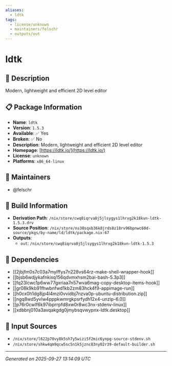 ```yaml
---
aliases:
  - ldtk
tags:
  - license/unknown
  - maintainers/felschr
  - outputs/out
---
```


# ldtk

## 📝 Description

Modern, lightweight and efficient 2D level editor

## 📋 Package Information

- **Name**: `ldtk`
- **Version**: `1.5.3`
- **Available**: ✅ Yes
- **Broken**: ✅ No
- **Description**: Modern, lightweight and efficient 2D level editor
- **Homepage**: [https://ldtk.io/](https://ldtk.io/)
- **License**: `unknown`
- **Platforms**: `x86_64-linux`
## 👥 Maintainers

- @felschr


## 🔧 Build Information

- **Derivation Path**: `/nix/store/cwq8iqrva8j5jlsygys1lhrxg2k18kvn-ldtk-1.5.3.drv`
- **Source Position**: `/nix/store/ns30sqxb36k8jrds8z18rv96bpnwc60d-source/pkgs/by-name/ld/ldtk/package.nix:67`
- **Outputs**:
  - `out`:  `/nix/store/cwq8iqrva8j5jlsygys1lhrxg2k18kvn-ldtk-1.5.3`

## 🔗 Dependencies

- [[2jbjfm0s7c03a7mylffys7n228vs64rz-make-shell-wrapper-hook]]
- [[bjsb6wdjykafnkixq156qdvmxhsm2bai-bash-5.3p3]]
- [[fq23lcwc1p6ww77gxriaa7n57wva6mag-copy-desktop-items-hook]]
- [[gr08k9kb91fhwbnfwd1kb2zm83hck4f9-appimage-run]]
- [[h0cx0h1dg8jp4l4mzi0vvidbj7nzva0p-ubuntu-distribution.zip]]
- [[ngq8wd5yvlw4pppkwmrgkpsrfydh12x4-unzip-6.0]]
- [[p76r0cwlf6k97ibprrpfd8xw0r8wc3nx-stdenv-linux]]
- [[xdbbnj010a3avqakgdg0jmybsqvwypnx-ldtk.desktop]]

## 📁 Input Sources

- `/nix/store/l622p70vy8k5sh7y5wizi5f2mic6ynpg-source-stdenv.sh`
- `/nix/store/shkw4qm9qcw5sc5n1k5jznc83ny02r39-default-builder.sh`

---
*Generated on 2025-09-27 13:14:09 UTC*
